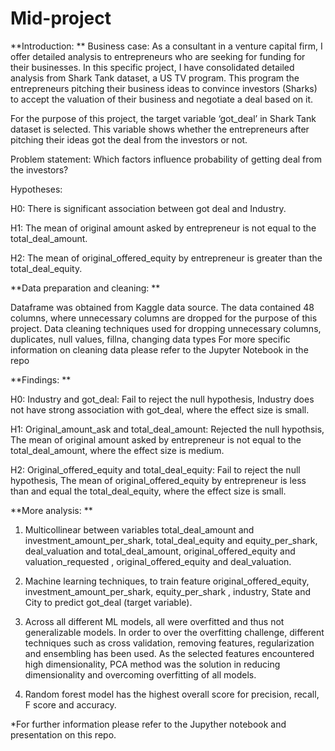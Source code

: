 # Mid-project

**Introduction: **
Business case: As a consultant in a venture capital firm, I offer detailed analysis to entrepreneurs who are seeking for funding for their businesses. In this specific project, I have consolidated detailed analysis from Shark Tank dataset, a US TV program. This program the entrepreneurs pitching their business ideas to convince investors (Sharks) to accept the valuation of their business and negotiate a deal based on it.

For the purpose of this project, the target variable ‘got_deal’ in Shark Tank dataset is selected. This variable shows whether the entrepreneurs after pitching their ideas got the deal from the investors or not.

Problem statement: Which factors influence probability of getting deal from the investors?

Hypotheses:

H0: There is significant association between got deal and Industry.

H1: The mean of original amount asked by entrepreneur is not equal to the total_deal_amount.

H2: The mean of original_offered_equity by entrepreneur is greater than the total_deal_equity.

**Data preparation and cleaning: **

Dataframe was obtained from Kaggle data source.  The data contained 48 columns, where unnecessary columns are dropped for the purpose of this project. Data cleaning techniques used for dropping unnecessary columns, duplicates, null values, fillna, changing data types
For more specific information on cleaning data please refer to the Jupyter Notebook in the repo

**Findings: **

H0: Industry and got_deal: Fail to reject the null hypothesis, Industry does not have strong association with got_deal, where the effect size is small. 

H1: Original_amount_ask and total_deal_amount: Rejected the null hypothsis, The mean of original amount asked by entrepreneur is not equal to the total_deal_amount, where the effect size is medium. 

H2: Original_offered_equity and total_deal_equity: Fail to reject the null hypothesis, The mean of original_offered_equity by entrepreneur is less than and equal the total_deal_equity, where the effect size is small. 

**More analysis: **

1.	Multicollinear between variables total_deal_amount and investment_amount_per_shark, total_deal_equity and equity_per_shark, deal_valuation and total_deal_amount, original_offered_equity and valuation_requested , original_offered_equity and deal_valuation. 

2.	Machine learning techniques, to train feature original_offered_equity, investment_amount_per_shark, equity_per_shark , industry, State and City to predict got_deal (target variable). 

3.	Across all different ML models, all were overfitted and thus not generalizable models. In order to over the overfitting challenge, different techniques such as cross validation, removing features, regularization and ensembling has been used. As the selected features encountered high dimensionality, PCA method was the solution in reducing dimensionality and overcoming overfitting of all models. 

4.	Random forest model has the highest overall score for precision, recall, F score and accuracy. 

*For further information please refer to the Jupyther notebook and presentation on this repo.
